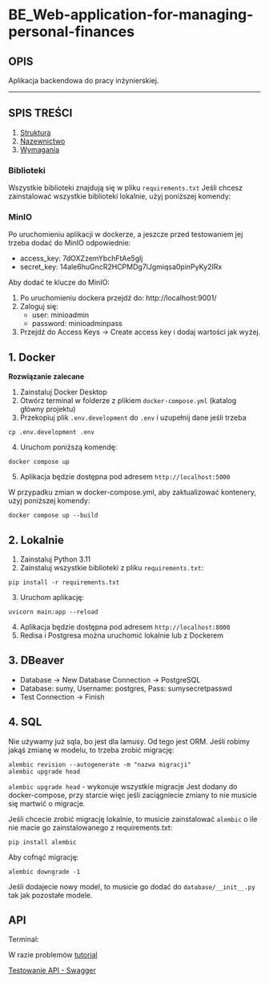 # BE_Web-application-for-managing-personal-finances

## OPIS
Aplikacja backendowa do pracy inżynierskiej. 

___
## SPIS TREŚCI
1. [Struktura](docs/structure.md)
2. [Nazewnictwo](docs/naming-conventions.md)
3. [Wymagania](docs/requirements.md)

### Biblioteki
Wszystkie biblioteki znajdują się w pliku `requirements.txt`
Jeśli chcesz zainstalować wszystkie biblioteki lokalnie, użyj poniższej komendy:

### MinIO
Po uruchomieniu aplikacji w dockerze, a jeszcze przed testowaniem jej trzeba dodać do MinIO
odpowiednie:
- access_key: 7dOXZzemYbchFtAe5glj
- secret_key: 14ale6huGncR2HCPMDg7lJgmiqsa0pinPyKy2IRx


Aby dodać te klucze do MinIO:
1. Po uruchomieniu dockera przejdź do: http://localhost:9001/ 
2. Zaloguj się: 
   - user: minioadmin
   - password: minioadminpass
3. Przejdź do Access Keys -> Create access key i dodaj wartości jak wyżej.


## 1. Docker
**Rozwiązanie zalecane**
1. Zainstaluj Docker Desktop
2. Otwórz terminal w folderze z plikiem `docker-compose.yml` (katalog główny projektu)
3. Przekopiuj plik `.env.development` do `.env` i uzupełnij dane jeśli trzeba
```shell
cp .env.development .env
```
4. Uruchom poniższą komendę:
```shell
docker compose up
```
5. Aplikacja będzie dostępna pod adresem `http://localhost:5000`

W przypadku zmian w docker-compose.yml, aby zaktualizować kontenery, użyj poniższej komendy:
```shell
docker compose up --build
```
## 2. Lokalnie
1. Zainstaluj Python 3.11
2. Zainstaluj wszystkie biblioteki z pliku `requirements.txt`:
```shell
pip install -r requirements.txt
```
3. Uruchom aplikację:
```shell
uvicorn main:app --reload
```
4. Aplikacja będzie dostępna pod adresem `http://localhost:8000`
5. Redisa i Postgresa można uruchomić lokalnie lub z Dockerem

## 3. DBeaver
- Database -> New Database Connection -> PostgreSQL
- Database: sumy, Username: postgres, Pass: sumysecretpasswd
- Test Connection -> Finish

## 4. SQL
Nie używamy już sqla, bo jest dla lamusy. Od tego jest ORM.
Jeśli robimy jakąś zmianę w modelu, to trzeba zrobić migrację:
```shell
alembic revision --autogenerate -m "nazwa migracji"
alembic upgrade head
```
`alembic upgrade head` - wykonuje wszystkie migracje
Jest dodany do docker-compose, przy starcie więc jeśli zaciągniecie zmiany to nie musicie się martwić o migracje.

Jeśli chcecie zrobić migrację lokalnie, to musicie zainstalować `alembic` o ile nie macie go zainstalowanego z requirements.txt:
```shell
pip install alembic
```

Aby cofnąć migrację:
```shell
alembic downgrade -1
```

Jeśli dodajecie nowy model, to musicie go dodać do `database/__init__.py` tak jak pozostałe modele.

## API
Terminal:

W razie problemów [tutorial](https://fastapi.tiangolo.com/tutorial/first-steps/)

[Testowanie API - Swagger](http://127.0.0.1:8000/docs)

